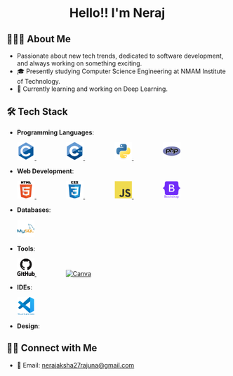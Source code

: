 <h1 align="center">Hello!! I'm Neraj</h1>

## 👨🏻‍💻 About Me
- Passionate about new tech trends, dedicated to software development, and always working on something exciting.
- 🎓 Presently studying Computer Science Engineering at NMAM Institute of Technology.
- 🌱 Currently learning and working on Deep Learning.

## 🛠 Tech Stack
- **Programming Languages**:
  <p align="left">
    <a href="https://www.cprogramming.com/" target="_blank" rel="noreferrer">
      <img src="https://raw.githubusercontent.com/devicons/devicon/master/icons/c/c-original.svg" alt="C" width="40" height="40"/>
    </a>&nbsp;&nbsp;&nbsp;&nbsp;&nbsp;&nbsp;&nbsp;&nbsp;&nbsp;&nbsp;&nbsp;&nbsp;&nbsp;&nbsp;&nbsp;&nbsp;
    <a href="https://www.w3schools.com/cpp/" target="_blank" rel="noreferrer">
      <img src="https://raw.githubusercontent.com/devicons/devicon/master/icons/cplusplus/cplusplus-original.svg" alt="C++" width="40" height="40"/>
    </a>&nbsp;&nbsp;&nbsp;&nbsp;&nbsp;&nbsp;&nbsp;&nbsp;&nbsp;&nbsp;&nbsp;&nbsp;&nbsp;&nbsp;&nbsp;&nbsp;
    <a href="https://www.python.org/" target="_blank" rel="noreferrer">
      <img src="https://raw.githubusercontent.com/devicons/devicon/master/icons/python/python-original.svg" alt="Python" width="40" height="40"/>
    </a>&nbsp;&nbsp;&nbsp;&nbsp;&nbsp;&nbsp;&nbsp;&nbsp;&nbsp;&nbsp;&nbsp;&nbsp;&nbsp;&nbsp;&nbsp;&nbsp;
    <a href="https://www.php.net/" target="_blank" rel="noreferrer">
      <img src="https://raw.githubusercontent.com/devicons/devicon/master/icons/php/php-original.svg" alt="PHP" width="40" height="40"/>
    </a>
  </p>
- **Web Development**:
  <p align="left">
    <a href="https://www.w3.org/html/" target="_blank" rel="noreferrer">
      <img src="https://raw.githubusercontent.com/devicons/devicon/master/icons/html5/html5-original-wordmark.svg" alt="HTML5" width="40" height="40"/>
    </a>&nbsp;&nbsp;&nbsp;&nbsp;&nbsp;&nbsp;&nbsp;&nbsp;&nbsp;&nbsp;&nbsp;&nbsp;&nbsp;&nbsp;&nbsp;&nbsp;
    <a href="https://www.w3schools.com/css/" target="_blank" rel="noreferrer">
      <img src="https://raw.githubusercontent.com/devicons/devicon/master/icons/css3/css3-original-wordmark.svg" alt="CSS3" width="40" height="40"/>
    </a>&nbsp;&nbsp;&nbsp;&nbsp;&nbsp;&nbsp;&nbsp;&nbsp;&nbsp;&nbsp;&nbsp;&nbsp;&nbsp;&nbsp;&nbsp;&nbsp;
    <a href="https://developer.mozilla.org/en-US/docs/Web/JavaScript" target="_blank" rel="noreferrer">
      <img src="https://raw.githubusercontent.com/devicons/devicon/master/icons/javascript/javascript-original.svg" alt="JavaScript" width="40" height="40"/>
    </a>&nbsp;&nbsp;&nbsp;&nbsp;&nbsp;&nbsp;&nbsp;&nbsp;&nbsp;&nbsp;&nbsp;&nbsp;&nbsp;&nbsp;&nbsp;&nbsp;
    <a href="https://getbootstrap.com/" target="_blank" rel="noreferrer">
      <img src="https://raw.githubusercontent.com/devicons/devicon/master/icons/bootstrap/bootstrap-plain-wordmark.svg" alt="Bootstrap" width="40" height="40"/>
    </a>
- **Databases**:
  <p align="left">
    <a href="https://www.mysql.com/" target="_blank" rel="noreferrer">
      <img src="https://raw.githubusercontent.com/devicons/devicon/master/icons/mysql/mysql-original-wordmark.svg" alt="MySQL" width="40" height="40"/>
    </a>
  </p>
- **Tools**:
  <p align="left">
    <a href="https://github.com/" target="_blank" rel="noreferrer">
      <img src="https://raw.githubusercontent.com/devicons/devicon/master/icons/github/github-original-wordmark.svg" alt="GitHub" width="40" height="40"/>
    </a>&nbsp;&nbsp;&nbsp;&nbsp;&nbsp;&nbsp;&nbsp;&nbsp;&nbsp;&nbsp;&nbsp;&nbsp;&nbsp;&nbsp;&nbsp;&nbsp;
    <a href="https://www.canva.com/" target="_blank" rel="noreferrer">
      <img src="https://www.vectorlogo.zone/logos/canva/canva-icon.svg" alt="Canva" width="40" height="40"/>
    </a>
  </p>
- **IDEs**:
  <p align="left">
    <a href="https://code.visualstudio.com/" target="_blank" rel="noreferrer">
      <img src="https://raw.githubusercontent.com/devicons/devicon/master/icons/vscode/vscode-original-wordmark.svg" alt="VSCode" width="40" height="40"/>
    </a>
  </p>
- **Design**:
  <p align="left">
  </p>

## 🤝🏻 Connect with Me
- 📧 Email: [nerajaksha27rajuna@gmail.com](mailto:nerajaksha27rajuna@gmail.com)

</body>
</html>
